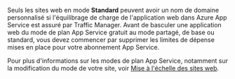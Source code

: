Seuls les sites web en mode **Standard** peuvent avoir un nom de domaine personnalisé si l'équilibrage de charge de l'application web dans Azure App Service est assuré par Traffic Manager. Avant de basculer une application web du mode de plan App Service gratuit au mode partagé, de base ou standard, vous devez commencer par supprimer les limites de dépense mises en place pour votre abonnement App Service. 

Pour plus d'informations sur les modes de plan App Service, notamment sur la modification du mode de votre site, voir [Mise à l'échelle des sites web](../articles/web-sites-scale.md).


<!--HONumber=52--> 
